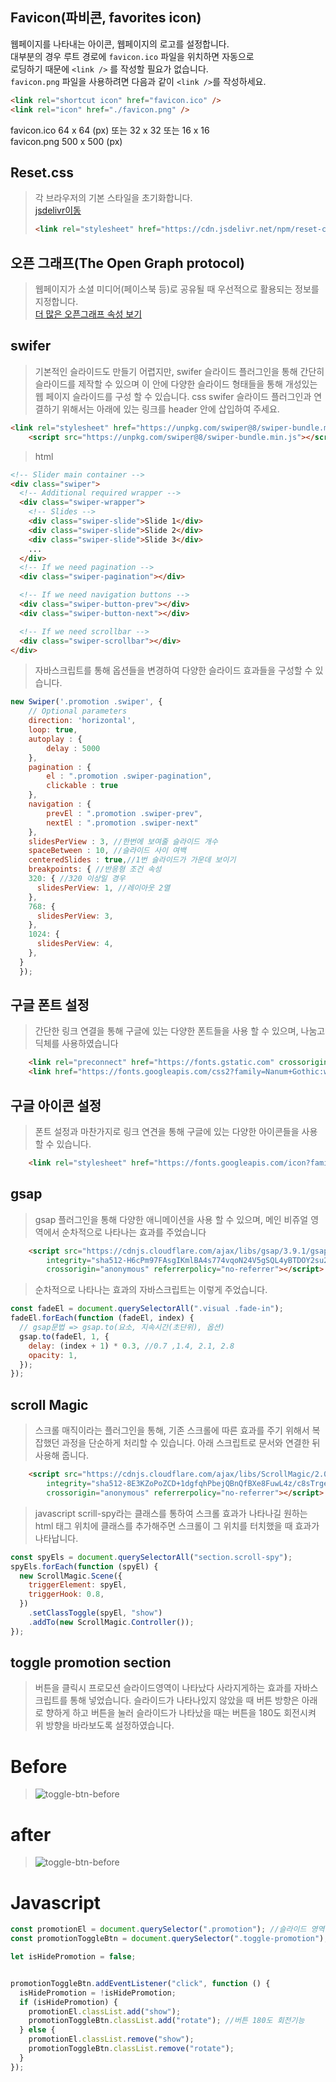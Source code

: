## Favicon(파비콘, favorites icon)
웹페이지를 나타내는 아이콘, 웹페이지의 로고를 설정합니다.  
대부분의 경우 루트 경로에 `favicon.ico` 파일을 위치하면 자동으로  
로딩하기 때문에 `<link />` 를 작성할 필요가 없습니다.  
`favicon.png` 파일을 사용하려면 다음과 같이 `<link />`를 작성하세요.  
```html
<link rel="shortcut icon" href="favicon.ico" /> 
<link rel="icon" href="./favicon.png" />
```
favicon.ico 64 x 64 (px) 또는 32 x 32 또는 16 x 16  
favicon.png 500 x 500 (px)

## Reset.css
> 각 브라우저의 기본 스타일을 초기화합니다.  
> [jsdelivr이동](https://www.jsdelivr.com/package/npm/the-new-css-reset)
> ```html
> <link rel="stylesheet" href="https://cdn.jsdelivr.net/npm/reset-css@5.0.1/reset.min.css" />
> ```

## 오픈 그래프(The Open Graph protocol)
>웹페이지가 소셜 미디어(페이스북 등)로 공유될 때 우선적으로 활용되는 정보를 지정합니다.  
[더 많은 오픈그래프 속성 보기](https://ogp.me/)

## swifer
>기본적인 슬라이드도 만들기 어렵지만, swifer 슬라이드 플러그인을 통해 간단히 슬라이드를 제작할 수 있으며
이 안에 다양한 슬라이드 형태들을 통해 개성있는 웹 페이지 슬라이드를 구성 할 수 있습니다.
>css
swifer 슬라이드 플러그인과 연결하기 위해서는 아래에 있는 링크를 header 안에 삽입하여 주세요.
```html
<link rel="stylesheet" href="https://unpkg.com/swiper@8/swiper-bundle.min.css" />
    <script src="https://unpkg.com/swiper@8/swiper-bundle.min.js"></script>
```
>html
```html
<!-- Slider main container -->
<div class="swiper">
  <!-- Additional required wrapper -->
  <div class="swiper-wrapper">
    <!-- Slides -->
    <div class="swiper-slide">Slide 1</div>
    <div class="swiper-slide">Slide 2</div>
    <div class="swiper-slide">Slide 3</div>
    ...
  </div>
  <!-- If we need pagination -->
  <div class="swiper-pagination"></div>

  <!-- If we need navigation buttons -->
  <div class="swiper-button-prev"></div>
  <div class="swiper-button-next"></div>

  <!-- If we need scrollbar -->
  <div class="swiper-scrollbar"></div>
</div>
```
>자바스크립트를 통해 옵션들을 변경하여 다양한 슬라이드 효과들을 구성할 수 있습니다. 
```javascript
new Swiper('.promotion .swiper', {
    // Optional parameters
    direction: 'horizontal',
    loop: true,
    autoplay : {
        delay : 5000
    },
    pagination : {
        el : ".promotion .swiper-pagination",
        clickable : true
    },
    navigation : {
        prevEl : ".promotion .swiper-prev",
        nextEl : ".promotion .swiper-next"
    },
    slidesPerView : 3, //한번에 보여줄 슬라이드 개수
    spaceBetween : 10, //슬라이드 사이 여백
    centeredSlides : true,//1번 슬라이드가 가운데 보이기
    breakpoints: { //반응형 조건 속성
    320: { //320 이상일 경우
      slidesPerView: 1, //레이아웃 2열
    },
    768: {
      slidesPerView: 3,
    },
    1024: {
      slidesPerView: 4,
    },
  }
  });
```

## 구글 폰트 설정
>간단한 링크 연결을 통해 구글에 있는 다양한 폰트들을 사용 할 수 있으며, 나눔고딕체를 사용하였습니다
```html
    <link rel="preconnect" href="https://fonts.gstatic.com" crossorigin>
    <link href="https://fonts.googleapis.com/css2?family=Nanum+Gothic:wght@400;700&display=swap" rel="stylesheet">
```
##  구글 아이콘 설정
>폰트 설정과 마찬가지로 링크 연견을 통해 구글에 있는 다양한 아이콘들을 사용 할 수 있습니다.
```html
    <link rel="stylesheet" href="https://fonts.googleapis.com/icon?family=Material+Icons">
```
## gsap
>gsap 플러그인을 통해 다양한 애니메이션을 사용 할 수 있으며, 메인 비쥬얼 영역에서 순차적으로 나타나는 효과를 주었습니다
```html
    <script src="https://cdnjs.cloudflare.com/ajax/libs/gsap/3.9.1/gsap.min.js"
        integrity="sha512-H6cPm97FAsgIKmlBA4s774vqoN24V5gSQL4yBTDOY2su2DeXZVhQPxFK4P6GPdnZqM9fg1G3cMv5wD7e6cFLZQ=="
        crossorigin="anonymous" referrerpolicy="no-referrer"></script>
```

>순차적으로 나타나는 효과의 자바스크립트는 이렇게 주었습니다.
```javascript
const fadeEl = document.querySelectorAll(".visual .fade-in");
fadeEl.forEach(function (fadeEl, index) {
  // gsap문법 => gsap.to(요소, 지속시간(초단위), 옵션)
  gsap.to(fadeEl, 1, {
    delay: (index + 1) * 0.3, //0.7 ,1.4, 2.1, 2.8
    opacity: 1,
  });
});
```

## scroll Magic
>스크롤 매직이라는 플러그인을 통해, 기존 스크롤에 따른 효과를 주기 위해서 복잡했던 과정을 단순하게 처리할 수 있습니다.
아래 스크립트로 문서와 연결한 뒤 사용해 줍니다.
```html
    <script src="https://cdnjs.cloudflare.com/ajax/libs/ScrollMagic/2.0.8/ScrollMagic.min.js"
        integrity="sha512-8E3KZoPoZCD+1dgfqhPbejQBnQfBXe8FuwL4z/c8sTrgeDMFEnoyTlH3obB4/fV+6Sg0a0XF+L/6xS4Xx1fUEg=="
        crossorigin="anonymous" referrerpolicy="no-referrer"></script>
```

>javascript
scrill-spy라는 클래스를 통하여 스크롤 효과가 나타나길 원하는 html 태그 위치에 클래스를 추가해주면 스크롤이 그 위치를 터치했을 때 효과가 나타납니다.
```javascript
const spyEls = document.querySelectorAll("section.scroll-spy");
spyEls.forEach(function (spyEl) {
  new ScrollMagic.Scene({
    triggerElement: spyEl,
    triggerHook: 0.8,
  })
    .setClassToggle(spyEl, "show")
    .addTo(new ScrollMagic.Controller());
});
```

## toggle promotion section
>버튼을 클릭시 프로모션 슬라이드영역이 나타났다 사라지게하는 효과를 자바스크립트를 통해 넣었습니다.
>슬라이드가 나타나있지 않았을 때 버튼 방향은 아래로 향하게 하고
>버튼을 눌러 슬라이드가 나타났을 때는 버튼을 180도 회전시켜 위 방향을 바라보도록 설정하였습니다.
# Before
>![toggle-btn-before](./images/toggle-promotion-before.PNG)

# after
>![toggle-btn-before](./images/toggle-promotion-after.PNG)

# Javascript
```javascript
const promotionEl = document.querySelector(".promotion"); //슬라이드 영역 요소
const promotionToggleBtn = document.querySelector(".toggle-promotion"); //슬라이드 영역을 토글할 버튼 검색

let isHidePromotion = false;


promotionToggleBtn.addEventListener("click", function () {
  isHidePromotion = !isHidePromotion;
  if (isHidePromotion) {
    promotionEl.classList.add("show");
    promotionToggleBtn.classList.add("rotate"); //버튼 180도 회전기능 
  } else {
    promotionEl.classList.remove("show");
    promotionToggleBtn.classList.remove("rotate"); 
  }
});
```
